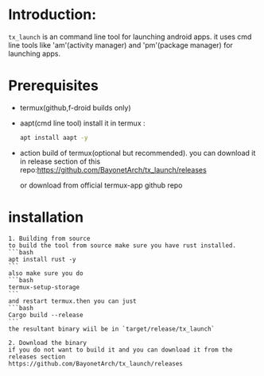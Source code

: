 # Introduction: #

`tx_launch` is an command line tool for launching android apps.
it uses cmd line tools like 'am'(activity manager) and 'pm'(package manager) for launching apps.

# Prerequisites #
- termux(github,f-droid builds only)
- aapt(cmd line tool)
    install it in termux :
    ```bash 
    apt install aapt -y 
    ```
- action build of termux(optional but recommended).
    you can download it in release section of this repo:https://github.com/BayonetArch/tx_launch/releases 

    or download from official termux-app github repo

# installation #

    1. Building from source 
    to build the tool from source make sure you have rust installed.
    ```bash 
    apt install rust -y 
    ```
    also make sure you do 
    ```bash 
    termux-setup-storage 
    ```
    and restart termux.then you can just 
    ```bash 
    Cargo build --release
    ```
    the resultant binary wiil be in `target/release/tx_launch`

    2. Download the binary
    if you do not want to build it and you can download it from the releases section
    https://github.com/BayonetArch/tx_launch/releases
